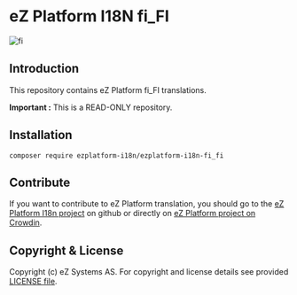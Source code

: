 # eZ Platform I18N fi_FI
![fi](https://cloud.githubusercontent.com/assets/1446466/22544454/1911badc-e935-11e6-8164-08cdad424e7e.png)

## Introduction

This repository contains eZ Platform fi_FI translations.

**Important :** This is a READ-ONLY repository.

## Installation

    composer require ezplatform-i18n/ezplatform-i18n-fi_fi
    
## Contribute

If you want to contribute to eZ Platform translation, you should go to the [eZ Platform I18n project][ezplatform-i18n] 
on github or directly on [eZ Platform project on Crowdin][crowdin-ezplatform].

## Copyright & License

Copyright (c) eZ Systems AS. For copyright and license details see provided [LICENSE file][licence].
 
[ezplatform-i18n]: https://github.com/ezsystems/ezplatform-i18n
[crowdin-ezplatform]: https://crowdin.com/project/ezplatform
[licence]: https://github.com/ezsystems/ezplatform-i18n/blob/master/LICENCE
